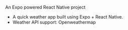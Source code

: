 An Expo powered React Native project

- A quick weather app built using Expo + React Native. 
- Weather API support: Openweathermap
